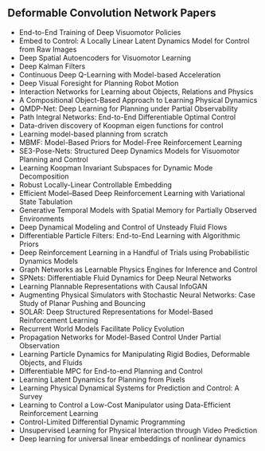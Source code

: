 <h2> Deformable Convolution Network Papers </h2>

<ul>

     
          
             

 <li><a target="_blank" href="https://github.com/manjunath5496/Model-Based-Papers/blob/master/mob(1).pdf" style="text-decoration:none;">End-to-End Training of Deep Visuomotor Policies</a></li>

 <li><a target="_blank" href="https://github.com/manjunath5496/Model-Based-Papers/blob/master/mob(2).pdf" style="text-decoration:none;">Embed to Control: A Locally Linear Latent
Dynamics Model for Control from Raw Images</a></li>

<li><a target="_blank" href="https://github.com/manjunath5496/Model-Based-Papers/blob/master/mob(3).pdf" style="text-decoration:none;">Deep Spatial Autoencoders for Visuomotor Learning</a></li>
 <li><a target="_blank" href="https://github.com/manjunath5496/Model-Based-Papers/blob/master/mob(4).pdf" style="text-decoration:none;">Deep Kalman Filters</a></li>                              
<li><a target="_blank" href="https://github.com/manjunath5496/Model-Based-Papers/blob/master/mob(5).pdf" style="text-decoration:none;">Continuous Deep Q-Learning with Model-based Acceleration</a></li>
<li><a target="_blank" href="https://github.com/manjunath5496/Model-Based-Papers/blob/master/mob(6).pdf" style="text-decoration:none;">Deep Visual Foresight for Planning Robot Motion</a></li>
 <li><a target="_blank" href="https://github.com/manjunath5496/Model-Based-Papers/blob/master/mob(7).pdf" style="text-decoration:none;">Interaction Networks for Learning about Objects, Relations and Physics</a></li>

 <li><a target="_blank" href="https://github.com/manjunath5496/Model-Based-Papers/blob/master/mob(8).pdf" style="text-decoration:none;"> A Compositional Object-Based Approach to Learning Physical Dynamics</a></li>
   <li><a target="_blank" href="https://github.com/manjunath5496/Model-Based-Papers/blob/master/mob(9).pdf" style="text-decoration:none;">QMDP-Net: Deep Learning for Planning under Partial Observability</a></li>
  
   
 <li><a target="_blank" href="https://github.com/manjunath5496/Model-Based-Papers/blob/master/mob(10).pdf" style="text-decoration:none;">Path Integral Networks:
End-to-End Differentiable Optimal Control</a></li>                              
<li><a target="_blank" href="https://github.com/manjunath5496/Model-Based-Papers/blob/master/mob(11).pdf" style="text-decoration:none;">Data-driven discovery of Koopman eigen functions for control</a></li>
<li><a target="_blank" href="https://github.com/manjunath5496/Model-Based-Papers/blob/master/mob(12).pdf" style="text-decoration:none;">Learning model-based planning from scratch</a></li>
<li><a target="_blank" href="https://github.com/manjunath5496/Model-Based-Papers/blob/master/mob(13).pdf" style="text-decoration:none;">MBMF: Model-Based Priors for
Model-Free Reinforcement Learning</a></li>

<li><a target="_blank" href="https://github.com/manjunath5496/Model-Based-Papers/blob/master/mob(14).pdf" style="text-decoration:none;">SE3-Pose-Nets: Structured Deep Dynamics Models for Visuomotor Planning and Control</a></li>
                              
<li><a target="_blank" href="https://github.com/manjunath5496/Model-Based-Papers/blob/master/mob(15).pdf" style="text-decoration:none;">Learning Koopman Invariant Subspaces
for Dynamic Mode Decomposition</a></li>

<li><a target="_blank" href="https://github.com/manjunath5496/Model-Based-Papers/blob/master/mob(16).pdf" style="text-decoration:none;">Robust Locally-Linear Controllable Embedding</a></li>

  <li><a target="_blank" href="https://github.com/manjunath5496/Model-Based-Papers/blob/master/mob(17).pdf" style="text-decoration:none;">Efficient Model–Based Deep Reinforcement Learning with Variational State Tabulation</a></li>   
  
<li><a target="_blank" href="https://github.com/manjunath5496/Model-Based-Papers/blob/master/mob(18).pdf" style="text-decoration:none;">Generative Temporal Models with Spatial Memory for Partially Observed Environments</a></li> 

  
<li><a target="_blank" href="https://github.com/manjunath5496/Model-Based-Papers/blob/master/mob(19).pdf" style="text-decoration:none;">Deep Dynamical Modeling and Control of
Unsteady Fluid Flows</a></li> 

<li><a target="_blank" href="https://github.com/manjunath5496/Model-Based-Papers/blob/master/mob(20).pdf" style="text-decoration:none;"> Differentiable Particle Filters:
End-to-End Learning with Algorithmic Priors</a></li>

<li><a target="_blank" href="https://github.com/manjunath5496/Model-Based-Papers/blob/master/mob(21).pdf" style="text-decoration:none;">Deep Reinforcement Learning in a Handful of Trials using Probabilistic Dynamics Models</a></li>
<li><a target="_blank" href="https://github.com/manjunath5496/Model-Based-Papers/blob/master/mob(22).pdf" style="text-decoration:none;">Graph Networks as Learnable Physics Engines for Inference and Control</a></li> 
 <li><a target="_blank" href="https://github.com/manjunath5496/Model-Based-Papers/blob/master/mob(23).pdf" style="text-decoration:none;">SPNets: Differentiable Fluid Dynamics
for Deep Neural Networks</a></li> 
 

   <li><a target="_blank" href="https://github.com/manjunath5496/Model-Based-Papers/blob/master/mob(24).pdf" style="text-decoration:none;">Learning Plannable Representations with Causal InfoGAN</a></li>
 
   <li><a target="_blank" href="https://github.com/manjunath5496/Model-Based-Papers/blob/master/mob(25).pdf" style="text-decoration:none;">Augmenting Physical Simulators with Stochastic Neural Networks: Case Study of Planar Pushing and Bouncing</a></li>                              
 <li><a target="_blank" href="https://github.com/manjunath5496/Model-Based-Papers/blob/master/mob(26).pdf" style="text-decoration:none;">SOLAR: Deep Structured Representations for Model-Based Reinforcement Learning</a></li>
 <li><a target="_blank" href="https://github.com/manjunath5496/Model-Based-Papers/blob/master/mob(27).pdf" style="text-decoration:none;">Recurrent World Models Facilitate Policy Evolution</a></li>
   
 
   <li><a target="_blank" href="https://github.com/manjunath5496/Model-Based-Papers/blob/master/mob(28).pdf" style="text-decoration:none;">Propagation Networks for Model-Based Control Under Partial Observation</a></li>
 
   <li><a target="_blank" href="https://github.com/manjunath5496/Model-Based-Papers/blob/master/mob(29).pdf" style="text-decoration:none;">Learning Particle Dynamics for Manipulating Rigid Bodies, Deformable Objects, and Fluids</a></li>                              

  <li><a target="_blank" href="https://github.com/manjunath5496/Model-Based-Papers/blob/master/mob(30).pdf" style="text-decoration:none;">Differentiable MPC for End-to-end Planning and Control</a></li>
 
   <li><a target="_blank" href="https://github.com/manjunath5496/Model-Based-Papers/blob/master/mob(31).pdf" style="text-decoration:none;">Learning Latent Dynamics for Planning from Pixels</a></li> 
    <li><a target="_blank" href="https://github.com/manjunath5496/Model-Based-Papers/blob/master/mob(32).pdf" style="text-decoration:none;">Learning Physical Dynamical Systems for Prediction and Control: A Survey</a></li> 

   <li><a target="_blank" href="https://github.com/manjunath5496/Model-Based-Papers/blob/master/mob(33).pdf" style="text-decoration:none;">Learning to Control a Low-Cost Manipulator using Data-Efficient Reinforcement Learning</a></li>                              

  <li><a target="_blank" href="https://github.com/manjunath5496/Model-Based-Papers/blob/master/mob(34).pdf" style="text-decoration:none;">Control-Limited Differential Dynamic Programming</a></li> 
 
  <li><a target="_blank" href="https://github.com/manjunath5496/Model-Based-Papers/blob/master/mob(35).pdf" style="text-decoration:none;">Unsupervised Learning for Physical Interaction through Video Prediction</a></li> 

  <li><a target="_blank" href="https://github.com/manjunath5496/Model-Based-Papers/blob/master/mob(36).pdf" style="text-decoration:none;">Deep learning for universal linear embeddings of nonlinear dynamics</a></li> 
 
</ul>
